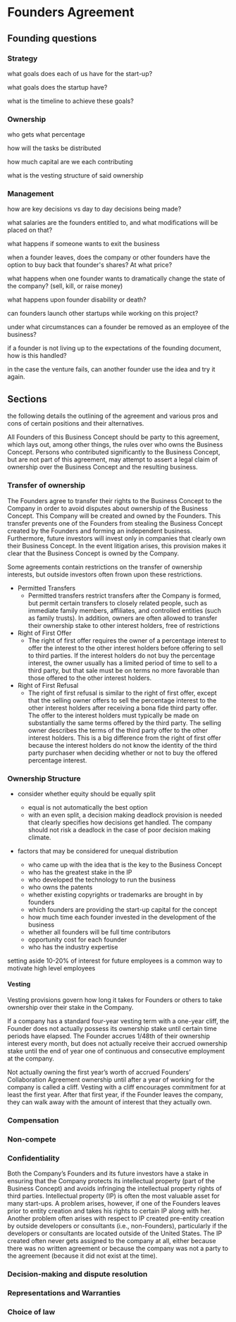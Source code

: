 # Founders Agreement

## Founding questions

### Strategy

what goals does each of us have for the start-up?

what goals does the startup have?

what is the timeline to achieve these goals?

### Ownership

who gets what percentage

how will the tasks be distributed

how much capital are we each contributing

what is the vesting structure of said ownership

### Management

how are key decisions vs day to day decisions being made?

what salaries are the founders entitled to, and what modifications will be placed on that?

what happens if someone wants to exit the business

when a founder leaves, does the company or other founders have the option to buy back that founder's shares? At what price?

what happens when one founder wants to dramatically change the state of the company? (sell, kill, or raise money)

what happens upon founder disability or death?

can founders launch other startups while working on this project?

under what circumstances can a founder be removed as an employee of the business?

if a founder is not living up to the expectations of the founding document, how is this handled?

in the case the venture fails, can another founder use the idea and try it again.

## Sections

the following details the outlining of the agreement and various pros and cons of certain positions and their alternatives.

All Founders of this Business Concept should be party to this agreement, which lays out, among other things, the rules over who owns the Business Concept. Persons who contributed significantly to the Business Concept, but are not part of this agreement, may attempt to assert a legal claim of ownership over the Business Concept and the resulting business.

### Transfer of ownership

The Founders agree to transfer their rights to the Business Concept to the Company in order to avoid disputes about ownership of the Business Concept. This Company will be created and owned by the Founders. This transfer prevents one of the Founders from stealing the Business Concept created by the Founders and forming an independent business. Furthermore, future investors will invest only in companies that clearly own their Business Concept. In the event litigation arises, this provision makes it clear that the Business Concept is owned by the Company.

Some agreements contain restrictions on the transfer of ownership interests, but outside investors often frown upon these restrictions.

- Permitted Transfers
  - Permitted transfers restrict transfers after the Company is formed, but permit certain transfers to closely related people, such as immediate family members, affiliates, and controlled entities (such as family trusts). In addition, owners are often allowed to transfer their ownership stake to other interest holders, free of restrictions
- Right of First Offer
  - The right of first offer requires the owner of a percentage interest to offer the interest to the other interest holders before offering to sell to third parties. If the interest holders do not buy the percentage interest, the owner usually has a limited period of time to sell to a third party, but that sale must be on terms no more favorable than those offered to the other interest holders.
- Right of First Refusal
  - The right of first refusal is similar to the right of first offer, except that the selling owner offers to sell the percentage interest to the other interest holders after receiving a bona fide third party offer. The offer to the interest holders must typically be made on substantially the same terms offered by the third party. The selling owner describes the terms of the third party offer to the other interest holders. This is a big difference from the right of first offer because the interest holders do not know the identity of the third party purchaser when deciding whether or not to buy the offered percentage interest.

### Ownership Structure

- consider whether equity should be equally split
  - equal is not automatically the best option
  - with an even split, a decision making deadlock provision is needed that clearly specifies how decisions get handled. The company should not risk a deadlock in the case of poor decision making climate.

- factors that may be considered for unequal distribution
  - who came up  with the idea that is the key to the Business Concept
  - who has the greatest stake in the IP
  - who developed the technology to run the business
  - who owns the patents
  - whether existing copyrights or trademarks are brought in by founders
  - which founders are providing the start-up capital for the concept
  - how much time each founder invested in the development of the business
  - whether all founders will be full time contributors
  - opportunity cost for each founder
  - who has the industry expertise

setting aside 10-20% of interest for future employees is a common way to motivate high level employees

#### Vesting

Vesting provisions govern how long it takes for Founders or others to take ownership over their stake in the Company.

If a company has a standard four-year vesting term with a one-year cliff, the Founder does not actually possess its ownership stake until certain time periods have elapsed. The Founder accrues 1/48th of their ownership interest every month, but does not actually receive their accrued ownership stake until the end of year one of continuous and consecutive employment at the company.

Not actually owning the first year’s worth of accrued Founders’ Collaboration Agreement ownership until after a year of working for the company is called a cliff. Vesting with a cliff encourages commitment for at least the first year. After that first year, if the Founder leaves the company, they can walk away with the amount of interest that they actually own. 

### Compensation

### Non-compete

### Confidentiality

Both the Company’s Founders and its future investors have a stake in ensuring that the Company protects its intellectual property (part of the Business Concept) and avoids infringing the intellectual property rights of third parties. Intellectual property (IP) is often the most valuable asset for many start-ups. A problem arises, however, if one of the Founders leaves prior to entity creation and takes his rights to certain IP along with her. Another problem often arises with respect to IP created pre-entity creation by outside developers or consultants (i.e., non-Founders), particularly if the developers or consultants are located outside of the United States. The IP created often never gets assigned to the company at all, either because there was no written agreement or because the company was not a party to the agreement (because it did not exist at the time).

### Decision-making and dispute resolution

### Representations and Warranties

### Choice of law